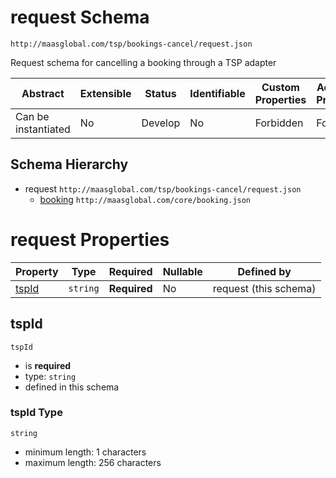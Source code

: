 # request Schema

```
http://maasglobal.com/tsp/bookings-cancel/request.json
```

Request schema for cancelling a booking through a TSP adapter

| Abstract            | Extensible | Status  | Identifiable | Custom Properties | Additional Properties | Defined In                                      |
| ------------------- | ---------- | ------- | ------------ | ----------------- | --------------------- | ----------------------------------------------- |
| Can be instantiated | No         | Develop | No           | Forbidden         | Forbidden             | [tsp/booking-cancel/request.json](request.json) |

## Schema Hierarchy

- request `http://maasglobal.com/tsp/bookings-cancel/request.json`
  - [booking](../../core/booking.md) `http://maasglobal.com/core/booking.json`

# request Properties

| Property        | Type     | Required     | Nullable | Defined by            |
| --------------- | -------- | ------------ | -------- | --------------------- |
| [tspId](#tspid) | `string` | **Required** | No       | request (this schema) |

## tspId

`tspId`

- is **required**
- type: `string`
- defined in this schema

### tspId Type

`string`

- minimum length: 1 characters
- maximum length: 256 characters

